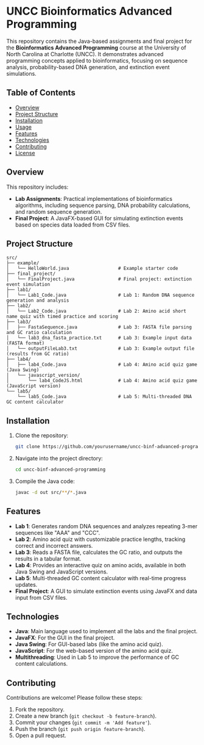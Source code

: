 
# UNCC Bioinformatics Advanced Programming

This repository contains the Java-based assignments and final project for the **Bioinformatics Advanced Programming** course at the University of North Carolina at Charlotte (UNCC). It demonstrates advanced programming concepts applied to bioinformatics, focusing on sequence analysis, probability-based DNA generation, and extinction event simulations.

## Table of Contents
- [Overview](#overview)
- [Project Structure](#project-structure)
- [Installation](#installation)
- [Usage](#usage)
- [Features](#features)
- [Technologies](#technologies)
- [Contributing](#contributing)
- [License](#license)

## Overview

This repository includes:
- **Lab Assignments**: Practical implementations of bioinformatics algorithms, including sequence parsing, DNA probability calculations, and random sequence generation.
- **Final Project**: A JavaFX-based GUI for simulating extinction events based on species data loaded from CSV files.

## Project Structure

```
src/
├── example/
│   └── HelloWorld.java                  # Example starter code
├── final_project/
│   └── FinalProject.java                # Final project: extinction event simulation
├── lab1/
│   └── Lab1_Code.java                   # Lab 1: Random DNA sequence generation and analysis
├── lab2/
│   └── Lab2_Code.java                   # Lab 2: Amino acid short name quiz with timed practice and scoring
├── lab3/
│   ├── FastaSequence.java               # Lab 3: FASTA file parsing and GC ratio calculation
│   └── lab3_dna_fasta_practice.txt      # Lab 3: Example input data (FASTA format)
│   └── outputFileLab3.txt               # Lab 3: Example output file (results from GC ratio)
├── lab4/
│   ├── lab4_Code.java                   # Lab 4: Amino acid quiz game (Java Swing)
│   └── javascript_version/
│       └── lab4_CodeJS.html             # Lab 4: Amino acid quiz game (JavaScript version)
└── lab5/
    └── lab5_Code.java                   # Lab 5: Multi-threaded DNA GC content calculator
```

## Installation

1. Clone the repository:
   ```bash
   git clone https://github.com/yourusername/uncc-binf-advanced-programming.git
   ```
2. Navigate into the project directory:
   ```bash
   cd uncc-binf-advanced-programming
   ```
3. Compile the Java code:
   ```bash
   javac -d out src/**/*.java
   ```

## Features

- **Lab 1**: Generates random DNA sequences and analyzes repeating 3-mer sequences like "AAA" and "CCC".
- **Lab 2**: Amino acid quiz with customizable practice lengths, tracking correct and incorrect answers.
- **Lab 3**: Reads a FASTA file, calculates the GC ratio, and outputs the results in a tabular format.
- **Lab 4**: Provides an interactive quiz on amino acids, available in both Java Swing and JavaScript versions.
- **Lab 5**: Multi-threaded GC content calculator with real-time progress updates.
- **Final Project**: A GUI to simulate extinction events using JavaFX and data input from CSV files.

## Technologies

- **Java**: Main language used to implement all the labs and the final project.
- **JavaFX**: For the GUI in the final project.
- **Java Swing**: For GUI-based labs (like the amino acid quiz).
- **JavaScript**: For the web-based version of the amino acid quiz.
- **Multithreading**: Used in Lab 5 to improve the performance of GC content calculations.
  
## Contributing

Contributions are welcome! Please follow these steps:

1. Fork the repository.
2. Create a new branch (`git checkout -b feature-branch`).
3. Commit your changes (`git commit -m 'Add feature'`).
4. Push the branch (`git push origin feature-branch`).
5. Open a pull request.
